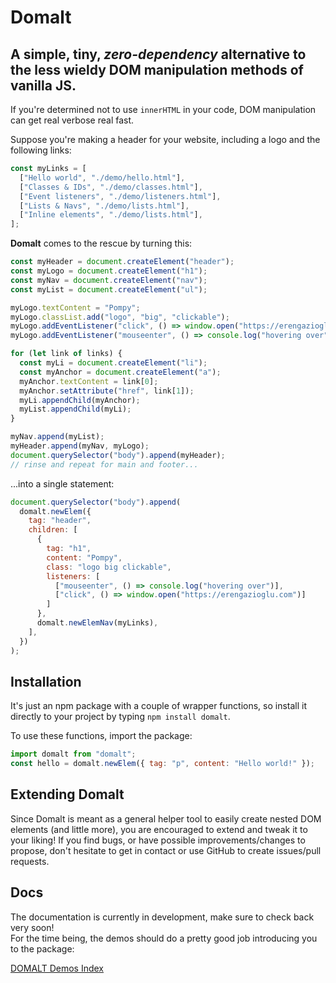 # Domalt

## A simple, tiny, _zero-dependency_ alternative to the less wieldy DOM manipulation methods of vanilla JS.

If you're determined not to use `innerHTML` in your code, DOM manipulation can get real verbose real fast.

Suppose you're making a header for your website, including a logo and the following links:

```js
const myLinks = [
  ["Hello world", "./demo/hello.html"],
  ["Classes & IDs", "./demo/classes.html"],
  ["Event listeners", "./demo/listeners.html"],
  ["Lists & Navs", "./demo/lists.html"],
  ["Inline elements", "./demo/lists.html"],
];
```

**Domalt** comes to the rescue by turning this:

```js
const myHeader = document.createElement("header");
const myLogo = document.createElement("h1");
const myNav = document.createElement("nav");
const myList = document.createElement("ul");

myLogo.textContent = "Pompy";
myLogo.classList.add("logo", "big", "clickable");
myLogo.addEventListener("click", () => window.open("https://erengazioglu.com"));
myLogo.addEventListener("mouseenter", () => console.log("hovering over"));

for (let link of links) {
  const myLi = document.createElement("li");
  const myAnchor = document.createElement("a");
  myAnchor.textContent = link[0];
  myAnchor.setAttribute("href", link[1]);
  myLi.appendChild(myAnchor);
  myList.appendChild(myLi);
}

myNav.append(myList);
myHeader.append(myNav, myLogo);
document.querySelector("body").append(myHeader);
// rinse and repeat for main and footer...
```

...into a single statement:

```js
document.querySelector("body").append(
  domalt.newElem({
    tag: "header",
    children: [
      {
        tag: "h1",
        content: "Pompy",
        class: "logo big clickable",
        listeners: [
          ["mouseenter", () => console.log("hovering over")],
          ["click", () => window.open("https://erengazioglu.com")]
        ]
      },
      domalt.newElemNav(myLinks),
    ],
  })
);
```

## Installation

It's just an npm package with a couple of wrapper functions, so install it directly to your project by typing `npm install domalt`.

To use these functions, import the package: 

```js 
import domalt from "domalt";
const hello = domalt.newElem({ tag: "p", content: "Hello world!" });
```

## Extending Domalt

Since Domalt is meant as a general helper tool to easily create nested DOM elements (and little more), you are encouraged to extend and tweak it to your liking! If you find bugs, or have possible improvements/changes to propose, don't hesitate to get in contact or use GitHub to create issues/pull requests.

## Docs

The documentation is currently in development, make sure to check back very soon!  
For the time being, the demos should do a pretty good job introducing you to the package:

[DOMALT Demos Index](https://pompyproductions.github.io/domalt/index.html)